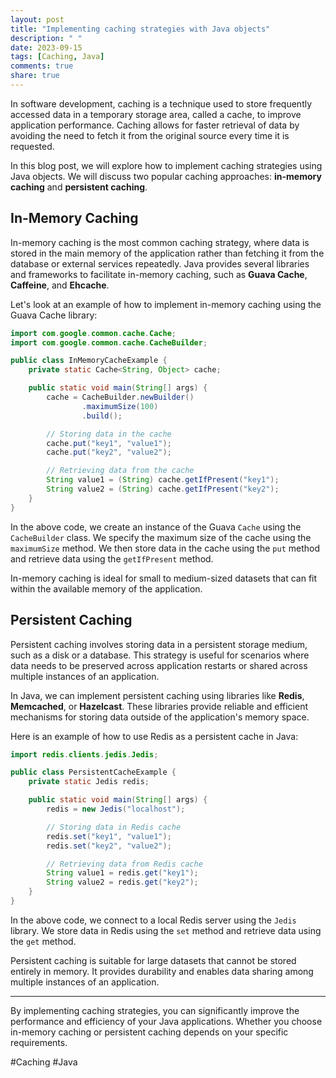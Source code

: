 ```yaml
---
layout: post
title: "Implementing caching strategies with Java objects"
description: " "
date: 2023-09-15
tags: [Caching, Java]
comments: true
share: true
---
```


In software development, caching is a technique used to store frequently accessed data in a temporary storage area, called a cache, to improve application performance. Caching allows for faster retrieval of data by avoiding the need to fetch it from the original source every time it is requested.

In this blog post, we will explore how to implement caching strategies using Java objects. We will discuss two popular caching approaches: **in-memory caching** and **persistent caching**.

## In-Memory Caching

In-memory caching is the most common caching strategy, where data is stored in the main memory of the application rather than fetching it from the database or external services repeatedly. Java provides several libraries and frameworks to facilitate in-memory caching, such as **Guava Cache**, **Caffeine**, and **Ehcache**.

Let's look at an example of how to implement in-memory caching using the Guava Cache library:

```java
import com.google.common.cache.Cache;
import com.google.common.cache.CacheBuilder;

public class InMemoryCacheExample {
    private static Cache<String, Object> cache;

    public static void main(String[] args) {
        cache = CacheBuilder.newBuilder()
                .maximumSize(100)
                .build();

        // Storing data in the cache
        cache.put("key1", "value1");
        cache.put("key2", "value2");

        // Retrieving data from the cache
        String value1 = (String) cache.getIfPresent("key1");
        String value2 = (String) cache.getIfPresent("key2");
    }
}
```

In the above code, we create an instance of the Guava `Cache` using the `CacheBuilder` class. We specify the maximum size of the cache using the `maximumSize` method. We then store data in the cache using the `put` method and retrieve data using the `getIfPresent` method.

In-memory caching is ideal for small to medium-sized datasets that can fit within the available memory of the application.

## Persistent Caching

Persistent caching involves storing data in a persistent storage medium, such as a disk or a database. This strategy is useful for scenarios where data needs to be preserved across application restarts or shared across multiple instances of an application.

In Java, we can implement persistent caching using libraries like **Redis**, **Memcached**, or **Hazelcast**. These libraries provide reliable and efficient mechanisms for storing data outside of the application's memory space.

Here is an example of how to use Redis as a persistent cache in Java:

```java
import redis.clients.jedis.Jedis;

public class PersistentCacheExample {
    private static Jedis redis;

    public static void main(String[] args) {
        redis = new Jedis("localhost");

        // Storing data in Redis cache
        redis.set("key1", "value1");
        redis.set("key2", "value2");

        // Retrieving data from Redis cache
        String value1 = redis.get("key1");
        String value2 = redis.get("key2");
    }
}
```

In the above code, we connect to a local Redis server using the `Jedis` library. We store data in Redis using the `set` method and retrieve data using the `get` method.

Persistent caching is suitable for large datasets that cannot be stored entirely in memory. It provides durability and enables data sharing among multiple instances of an application.

---

By implementing caching strategies, you can significantly improve the performance and efficiency of your Java applications. Whether you choose in-memory caching or persistent caching depends on your specific requirements.

#Caching #Java